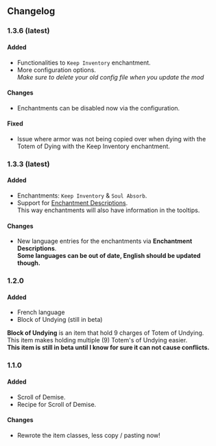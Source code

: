 ## Changelog
### 1.3.6 (latest)
#### Added
- Functionalities to `Keep Inventory` enchantment.
- More configuration options.  
*Make sure to delete your old config file when you update the mod*

#### Changes
- Enchantments can be disabled now via the configuration.

#### Fixed
- Issue where armor was not being copied over when dying with the Totem of Dying with the Keep Inventory enchantment.

### 1.3.3 (latest)
#### Added
- Enchantments: `Keep Inventory` & `Soul Absorb`.
- Support for [Enchantment Descriptions](https://www.curseforge.com/minecraft/mc-mods/enchantment-descriptions).  
This way enchantments will also have information in the tooltips.

#### Changes
- New language entries for the enchantments via **Enchantment Descriptions**.  
**Some languages can be out of date, English should be updated though.**

### 1.2.0
#### Added
- French language
- Block of Undying (still in beta)  

**Block of Undying** is an item that hold 9 charges of Totem of Undying.  
This item makes holding multiple (9) Totem's of Undying easier.  
**This item is still in beta until I know for sure it can not cause conflicts.**

### 1.1.0
#### Added
- Scroll of Demise.
- Recipe for Scroll of Demise.

#### Changes
- Rewrote the item classes, less copy / pasting now!